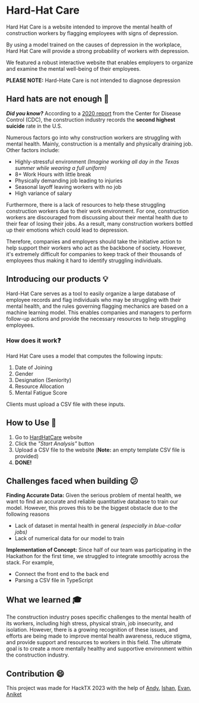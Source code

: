 # Hard-Hat Care


Hard Hat Care is a website intended to improve the mental health of
construction workers by flagging employees with signs of depression.

By using a model trained on the causes of depression in the workplace, 
Hard Hat Care will provide a strong probability of workers with depression.

We featured a robust interactive website that enables employers to organize and examine the mental well-being of their employees.

**PLEASE NOTE:** Hard-Hate Care is not intended  to diagnose depression


## Hard hats are not enough :triangular_flag_on_post:


***Did you know?*** According to a [2020 report](https://www.cdc.gov/mmwr/volumes/69/wr/mm6903a1.htm) from the Center for Disease Control (CDC), the construction industry records the **second highest suicide** rate in the U.S.

Numerous factors go into why construction workers are struggling with mental health. Mainly, construction is a mentally and physically draining job.
Other factors include:
* Highly-stressful environment *(Imagine working all day in the Texas summer while wearing a full uniform)* 
* 8+ Work Hours with little break 
* Physically demanding job leading to injuries 
* Seasonal layoff leaving workers with no job
* High variance of salary 

Furthermore, there is a lack of resources to help these struggling construction workers due to their work environment. For one, construction workers are discouraged from discussing about their mental health due to their fear of losing their jobs. As a result, many construction workers bottled up their emotions which could lead to depression.

Therefore, companies and employers should take the initiative action to help support their workers who act as the backbone of society. However, it's extremely difficult for companies to keep track of their thousands of employees thus making it hard to identify struggling individuals.

## Introducing our products :bulb:

Hard-Hat Care serves as a tool to easily organize a large database of employee records and flag individuals who may be struggling with their mental health, and the rules governing flagging mechanics are based on a machine learning model. This enables companies and managers to perform follow-up actions and provide the necessary resources to help struggling employees.
    
 

### How does it work:question:

Hard Hat Care uses a model that computes the following inputs:
1. Date of Joining
2. Gender
3. Designation (Seniority)
4. Resource Allocation
5. Mental Fatigue Score


Clients must upload a CSV file with these inputs.

## How to Use :notebook:

1. Go to [HardHatCare]() website
2. Click the *"Start Analysis"* button
3. Upload a CSV file to the website (**Note:** an empty template CSV file is provided)
4. **DONE!**


## Challenges faced when building :confused:

**Finding Accurate Data:** Given the serious problem of mental health, we want to find an accurate and reliable quantitative database to train our model. However, this proves this to be the biggest obstacle due to the following reasons
* Lack of dataset in mental health in general *(especially in blue-collar jobs)*
* Lack of numerical data for our model to train

**Implementation of Concept:** Since half of our team was participating in the Hackathon for the first time, we struggled to integrate smoothly across the stack. For example,
* Connect the front end to the back end
* Parsing a CSV file in TypeScript




## What we learned :mortar_board:

The construction industry poses specific challenges to the mental health of its workers, including high stress, physical strain, job insecurity, and isolation. However, there is a growing recognition of these issues, and efforts are being made to improve mental health awareness, reduce stigma, and provide support and resources to workers in this field. The ultimate goal is to create a more mentally healthy and supportive environment within the construction industry. 


## Contribution :smile:


This project was made for HackTX 2023 with the help of [Andy](), [Ishan](), [Evan](), [Aniket]()
